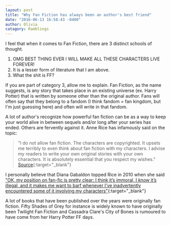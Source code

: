 ```yaml
---
layout: post
title: "Why Fan Fiction has always been an author's best friend"
date: "2016-06-13 16:58:43 -0400"
author: Olivia
catagory: Ramblings
---
```


I feel that when it comes to Fan Fiction, there are 3 distinct schools of thought.

1. OMG BEST THING EVER I WILL MAKE ALL THESE CHARACTERS LIVE FOREVER!
2. It is a lesser form of literature that I am above.
3. What the shit is FF?

<!--more-->

If you are part of category 3, allow me to explain. Fan Fiction, as the name suggests, is any story that takes place in an existing universe (ex. Harry Potter) that is written by someone other than the original author. Fans will often say that they belong to a fandom (I think fandom = fan kingdom, but I'm just guessing here) and often will write in that fandom.

A lot of author's recognize how powerful fan fiction can be as a way to keep your world alive in between sequels and/or long after your series has ended. Others are fervently against it. Anne Rice has infamously said on the topic:

> "I do not allow fan fiction. The characters are copyrighted. It upsets me terribly to even think about fan fiction with my characters. I advise my readers to write your own original stories with your own characters. It is absolutely essential that you respect my wishes." [Source](http://www.annerice.com/ReaderInteraction-MessagesToFans.html){:target="_blank"}

I personally believe that Diana Gabaldon topped Rice in 2010 when she said ["OK, my position on fan-fic is pretty clear: I think it’s immoral, I *know* it’s illegal, and it makes me want to barf whenever I’ve inadvertently encountered some of it involving my characters"](http://web.archive.org/web/20100507173749/http://voyagesoftheartemis.blogspot.com/2010/05/fan-fiction-and-moral-conundrums.html){:target="_blank"}



A lot of books that have been published over the years were originally fan fiction. Fifty Shades of Grey for instance is widely known to have originally been Twilight Fan Fiction and Cassadra Clare's City of Bones is rumoured to have come from her Harry Potter FF days.
